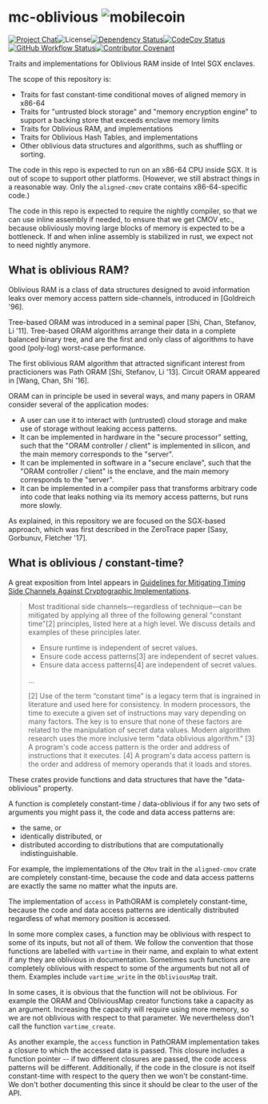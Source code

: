 # mc-oblivious ![mobilecoin](./img/mobilecoin_logo.png)

[![Project Chat][chat-image]][chat-link]<!--
-->![License][license-image]<!--
-->[![Dependency Status][deps-image]][deps-link]<!--
-->[![CodeCov Status][codecov-image]][codecov-link]<!--
-->[![GitHub Workflow Status][gha-image]][gha-link]<!--
-->[![Contributor Covenant][conduct-image]][conduct-link]

Traits and implementations for Oblivious RAM inside of Intel SGX enclaves.

The scope of this repository is:
- Traits for fast constant-time conditional moves of aligned memory in x86-64
- Traits for "untrusted block storage" and "memory encryption engine" to support a backing store that exceeds enclave memory limits
- Traits for Oblivious RAM, and implementations
- Traits for Oblivious Hash Tables, and implementations
- Other oblivious data structures and algorithms, such as shuffling or sorting.

The code in this repo is expected to run on an x86-64 CPU inside SGX. It is out of scope
to support other platforms. (However, we still abstract things in a reasonable way.
Only the `aligned-cmov` crate contains x86-64-specific code.)

The code in this repo is expected to require the nightly compiler,
so that we can use inline assembly if needed, to ensure that we get CMOV etc.,
because obliviously moving large blocks of memory is expected to be a bottleneck.
If and when inline assembly is stabilized in rust, we expect not to need nightly anymore.

What is oblivious RAM?
----------------------

Oblivious RAM is a class of data structures designed to avoid information leaks
over memory access pattern side-channels, introduced in [Goldreich '96].

Tree-based ORAM was introduced in a seminal paper [Shi, Chan, Stefanov, Li '11].
Tree-based ORAM algorithms arrange their data in a complete balanced binary tree,
and are the first and only class of algorithms to have good (poly-log) worst-case performance.

The first oblivious RAM algorithm that attracted significant interest from practicioners was
Path ORAM [Shi, Stefanov, Li '13]. Circuit ORAM appeared in [Wang, Chan, Shi '16].

ORAM can in principle be used in several ways, and many papers in ORAM consider several of the application modes:
- A user can use it to interact with (untrusted) cloud storage and make use of storage without leaking access patterns.
- It can be implemented in hardware in the "secure processor" setting, such that the "ORAM controller / client" is
  implemented in silicon, and the main memory corresponds to the "server".
- It can be implemented in software in a "secure enclave", such that the "ORAM controller / client" is the enclave,
  and the main memory corresponds to the "server".
- It can be implemented in a compiler pass that transforms arbitrary code into code that leaks nothing via its memory access patterns,
  but runs more slowly.

As explained, in this repository we are focused on the SGX-based approach, which was first described in the ZeroTrace paper [Sasy, Gorbunuv, Fletcher '17].

What is oblivious / constant-time?
----------------------------------

A great exposition from Intel appears in [Guidelines for Mitigating Timing Side Channels Against Cryptographic Implementations](https://software.intel.com/security-software-guidance/secure-coding/guidelines-mitigating-timing-side-channels-against-cryptographic-implementations).

> Most traditional side channels—regardless of technique—can be mitigated by applying all three of the following general "constant time"[2] principles, listed here at a high level. We discuss details and examples of these principles later.
>
> -  Ensure runtime is independent of secret values.
> -  Ensure code access patterns[3] are independent of secret values.
> -  Ensure data access patterns[4] are independent of secret values.
>
> ...
>
> [2] Use of the term “constant time” is a legacy term that is ingrained in literature and used here for consistency. In modern processors, the time to execute a given set of instructions may vary depending on many factors. The key is to ensure that none of these factors are related to the manipulation of secret data values. Modern algorithm research uses the more inclusive term "data oblivious algorithm."
> [3] A program's code access pattern is the order and address of instructions that it executes.
> [4] A program's data access pattern is the order and address of memory operands that it loads and stores.

These crates provide functions and data structures that have the "data-oblivious" property.

A function is completely constant-time / data-oblivious if for any two sets of arguments you might pass it, the code and data access patterns are:
- the same, or
- identically distributed, or
- distributed according to distributions that are computationally indistinguishable.

For example, the implementations of the `CMov` trait in the `aligned-cmov` crate are completely constant-time, because the code and data access patterns
are exactly the same no matter what the inputs are.

The implementation of `access` in PathORAM is completely constant-time, because the code and data access patterns are identically distributed
regardless of what memory position is accessed.

In some more complex cases, a function may be oblivious with respect to some of its inputs, but not all of them.
We follow the convention that those functions are labelled with `vartime` in their name, and explain to what extent if any they are oblivious in documentation.
Sometimes such functions are completely oblivious with respect to some of the arguments but not all of them.
Examples include `vartime_write` in the `ObliviousMap` trait.

In some cases, it is obvious that the function will not be oblivious. For example the ORAM and ObliviousMap creator functions take a capacity as an argument.
Increasing the capacity will require using more memory, so we are not oblivious with respect to that parameter. We nevertheless don't call the function `vartime_create`.

As another example, the `access` function in PathORAM implementation takes a closure to which the accessed data is passed.
This closure includes a function pointer -- if two different closures are passed, the code access patterns will be different. Additionally,
if the code in the closure is not itself constant-time with respect to the query then we won't be constant-time. We don't bother documenting this since it should be clear to the user of the API.

[chat-image]: https://img.shields.io/discord/844353360348971068?style=flat-square
[chat-link]: https://discord.gg/mobilecoin
[license-image]: https://img.shields.io/crates/l/aligned-cmov?style=flat-square
[deps-image]: https://deps.rs/repo/github/mobilecoinfoundation/mc-oblivious/status.svg?style=flat-square
[deps-link]: https://deps.rs/repo/github/mobilecoinfoundation/mc-oblivious
[codecov-image]: https://img.shields.io/codecov/c/github/mobilecoinfoundation/mc-oblivious/develop?style=flat-square
[codecov-link]: https://codecov.io/gh/mobilecoinfoundation/mc-oblivious
[gha-image]: https://img.shields.io/github/actions/workflow/status/mobilecoinfoundation/mc-oblivious/ci.yaml?branch=main&style=flat-square
[gha-link]: https://github.com/mobilecoinfoundation/mc-oblivious/actions/workflows/ci.yaml?query=branch%3Amain
[conduct-link]: CODE_OF_CONDUCT.md
[conduct-image]: https://img.shields.io/badge/Contributor%20Covenant-2.1-4baaaa.svg?style=flat-square
